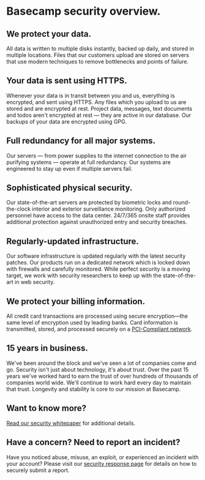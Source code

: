 [security-whitepaper-pdf]: https://basecamp.com/about/policies/security/Basecamp%20Security%20Overview.pdf

# Basecamp security overview.

## We protect your data.

All data is written to multiple disks instantly, backed up daily, and stored in multiple locations. Files that our customers upload are stored on servers that use modern techniques to remove bottlenecks and points of failure.

## Your data is sent using HTTPS.

Whenever your data is in transit between you and us, everything is encrypted, and sent using HTTPS. Any files which you upload to us are stored and are encrypted at rest. Project data, messages, text documents and todos aren't encrypted at rest — they are active in our database. Our backups of your data are encrypted using GPG.

## Full redundancy for all major systems.

Our servers — from power supplies to the internet connection to the air purifying systems — operate at full redundancy. Our systems are engineered to stay up even if multiple servers fail.

## Sophisticated physical security.

Our state-of-the-art servers are protected by biometric locks and round-the-clock interior and exterior surveillance monitoring. Only authorized personnel have access to the data center. 24/7/365 onsite staff provides additional protection against unauthorized entry and security breaches.

## Regularly-updated infrastructure.

Our software infrastructure is updated regularly with the latest security patches. Our products run on a dedicated network which is locked down with firewalls and carefully monitored. While perfect security is a moving target, we work with security researchers to keep up with the state-of-the-art in web security.

## We protect your billing information.

All credit card transactions are processed using secure encryption—the same level of encryption used by leading banks. Card information is transmitted, stored, and processed securely on a <a href="https://en.wikipedia.org/wiki/Payment_Card_Industry_Data_Security_Standard">PCI-Compliant network</a>.

## 15 years in business.

We've been around the block and we've seen a lot of companies come and go. Security isn't just about technology, it's about trust. Over the past 15 years we've worked hard to earn the trust of over hundreds of thousands of companies world wide. We'll continue to work hard every day to maintain that trust. Longevity and stability is core to our mission at Basecamp.

## Want to know more?

[Read our security whitepaper][security-whitepaper-pdf] for additional details.

## Have a concern? Need to report an incident?

Have you noticed abuse, misuse, an exploit, or experienced an incident with your account? Please visit our [security response page](security/response) for details on how to securely submit a report.
